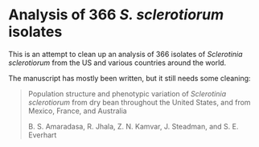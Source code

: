 # Analysis of 366 *S. sclerotiorum* isolates

This is an attempt to clean up an analysis of 366 isolates of *Sclerotinia
sclerotiorum* from the US and various countries around the world. 

The manuscript has mostly been written, but it still needs some cleaning:

> Population structure and phenotypic variation of *Sclerotinia sclerotiorum*
> from dry bean throughout the United States, and from Mexico, France, and
> Australia
>
> B. S. Amaradasa, R. Jhala, Z. N. Kamvar, J. Steadman, and S. E. Everhart


